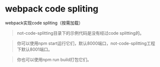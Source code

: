 # webpack code spliting
webpack实现code spliting（按需加载）


> not-code-splitting目录下的示例代码是没有经过code splitting的。

> 你可以使用npm start运行它们，默认8000端口，not-code-splitting工程下默认8001端口。

> 你也可以使用npm run build打包它们。
